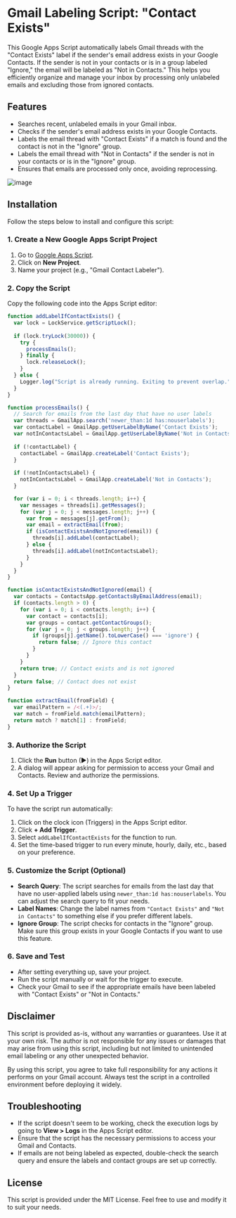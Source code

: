 # Gmail Labeling Script: "Contact Exists"

This Google Apps Script automatically labels Gmail threads with the "Contact Exists" label if the sender's email address exists in your Google Contacts. If the sender is not in your contacts or is in a group labeled "Ignore," the email will be labeled as "Not in Contacts." This helps you efficiently organize and manage your inbox by processing only unlabeled emails and excluding those from ignored contacts.

## Features

- Searches recent, unlabeled emails in your Gmail inbox.
- Checks if the sender's email address exists in your Google Contacts.
- Labels the email thread with "Contact Exists" if a match is found and the contact is not in the "Ignore" group.
- Labels the email thread with "Not in Contacts" if the sender is not in your contacts or is in the "Ignore" group.
- Ensures that emails are processed only once, avoiding reprocessing.

![image](https://github.com/user-attachments/assets/9a42f6d2-ea99-4dfd-adb5-56b31167c28e)

## Installation

Follow the steps below to install and configure this script:

### 1. Create a New Google Apps Script Project

1. Go to [Google Apps Script](https://script.google.com/).
2. Click on **New Project**.
3. Name your project (e.g., "Gmail Contact Labeler").

### 2. Copy the Script

Copy the following code into the Apps Script editor:

```javascript
function addLabelIfContactExists() {
  var lock = LockService.getScriptLock();
  
  if (lock.tryLock(30000)) {
    try {
      processEmails();
    } finally {
      lock.releaseLock();
    }
  } else {
    Logger.log("Script is already running. Exiting to prevent overlap.");
  }
}

function processEmails() {
  // Search for emails from the last day that have no user labels
  var threads = GmailApp.search('newer_than:1d has:nouserlabels'); 
  var contactLabel = GmailApp.getUserLabelByName('Contact Exists');
  var notInContactsLabel = GmailApp.getUserLabelByName('Not in Contacts');
  
  if (!contactLabel) {
    contactLabel = GmailApp.createLabel('Contact Exists');
  }
  
  if (!notInContactsLabel) {
    notInContactsLabel = GmailApp.createLabel('Not in Contacts');
  }

  for (var i = 0; i < threads.length; i++) {
    var messages = threads[i].getMessages();
    for (var j = 0; j < messages.length; j++) {
      var from = messages[j].getFrom();
      var email = extractEmail(from);
      if (isContactExistsAndNotIgnored(email)) {
        threads[i].addLabel(contactLabel);
      } else {
        threads[i].addLabel(notInContactsLabel);
      }
    }
  }
}

function isContactExistsAndNotIgnored(email) {
  var contacts = ContactsApp.getContactsByEmailAddress(email);
  if (contacts.length > 0) {
    for (var i = 0; i < contacts.length; i++) {
      var contact = contacts[i];
      var groups = contact.getContactGroups();
      for (var j = 0; j < groups.length; j++) {
        if (groups[j].getName().toLowerCase() === 'ignore') {
          return false; // Ignore this contact
        }
      }
    }
    return true; // Contact exists and is not ignored
  }
  return false; // Contact does not exist
}

function extractEmail(fromField) {
  var emailPattern = /<(.+)>/;
  var match = fromField.match(emailPattern);
  return match ? match[1] : fromField;
}
```

### 3. Authorize the Script

1. Click the **Run** button (►) in the Apps Script editor.
2. A dialog will appear asking for permission to access your Gmail and Contacts. Review and authorize the permissions.

### 4. Set Up a Trigger

To have the script run automatically:

1. Click on the clock icon (Triggers) in the Apps Script editor.
2. Click **+ Add Trigger**.
3. Select `addLabelIfContactExists` for the function to run.
4. Set the time-based trigger to run every minute, hourly, daily, etc., based on your preference.

### 5. Customize the Script (Optional)

- **Search Query**: The script searches for emails from the last day that have no user-applied labels using `newer_than:1d has:nouserlabels`. You can adjust the search query to fit your needs.
- **Label Names**: Change the label names from `"Contact Exists"` and `"Not in Contacts"` to something else if you prefer different labels.
- **Ignore Group**: The script checks for contacts in the "Ignore" group. Make sure this group exists in your Google Contacts if you want to use this feature.

### 6. Save and Test

- After setting everything up, save your project.
- Run the script manually or wait for the trigger to execute.
- Check your Gmail to see if the appropriate emails have been labeled with "Contact Exists" or "Not in Contacts."

## Disclaimer

This script is provided as-is, without any warranties or guarantees. Use it at your own risk. The author is not responsible for any issues or damages that may arise from using this script, including but not limited to unintended email labeling or any other unexpected behavior.

By using this script, you agree to take full responsibility for any actions it performs on your Gmail account. Always test the script in a controlled environment before deploying it widely.

## Troubleshooting

- If the script doesn't seem to be working, check the execution logs by going to **View > Logs** in the Apps Script editor.
- Ensure that the script has the necessary permissions to access your Gmail and Contacts.
- If emails are not being labeled as expected, double-check the search query and ensure the labels and contact groups are set up correctly.

## License

This script is provided under the MIT License. Feel free to use and modify it to suit your needs.
